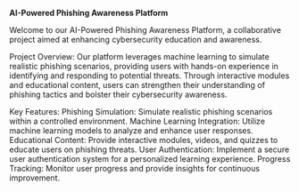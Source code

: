 **AI-Powered Phishing Awareness Platform**

Welcome to our AI-Powered Phishing Awareness Platform, a collaborative project aimed at enhancing cybersecurity education and awareness.

Project Overview:
Our platform leverages machine learning to simulate realistic phishing scenarios, providing users with hands-on experience in identifying and responding to potential threats. Through interactive modules and educational content, users can strengthen their understanding of phishing tactics and bolster their cybersecurity awareness.

Key Features:
Phishing Simulation: Simulate realistic phishing scenarios within a controlled environment.
Machine Learning Integration: Utilize machine learning models to analyze and enhance user responses.
Educational Content: Provide interactive modules, videos, and quizzes to educate users on phishing threats.
User Authentication: Implement a secure user authentication system for a personalized learning experience.
Progress Tracking: Monitor user progress and provide insights for continuous improvement.
